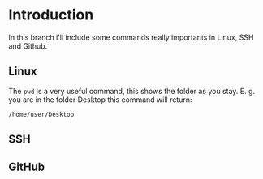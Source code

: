 # Introduction
In this branch i'll include some commands really importants in Linux, SSH and Github.

## Linux

The `pwd` is a very useful command, this shows the folder as you stay. E. g. you are in the folder Desktop this command will return:

`/home/user/Desktop`




## SSH



## GitHub
